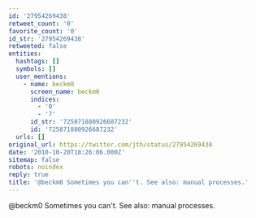 ```yaml
---
id: '27954269438'
retweet_count: '0'
favorite_count: '0'
id_str: '27954269438'
retweeted: false
entities:
  hashtags: []
  symbols: []
  user_mentions:
    - name: beckm0
      screen_name: beckm0
      indices:
        - '0'
        - '7'
      id_str: '725871880926687232'
      id: '725871880926687232'
  urls: []
original_url: https://twitter.com/jth/status/27954269438
date: '2010-10-20T18:26:06.000Z'
sitemap: false
robots: noindex
reply: true
title: '@beckm0 Sometimes you can''t. See also: manual processes.'
---
```


@beckm0 Sometimes you can't. See also: manual processes.
